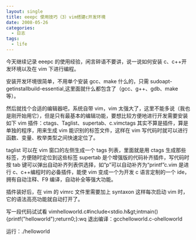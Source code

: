 ```yaml
---
layout: single
title: eeepc 使用技巧（3）vim搭建c开发环境
date: 2008-05-26
categories:
  - 日志
tags:
  - life
---
```


今天继续记录 eeepc 的使用经验，闲言碎语不要讲，说一说如何安装 c、c++开发环境以及在 vim 下进行编程。

安装开发环境很简单，不用单个安装 gcc、make 什么的，只需 sudoapt-getinstallbuild-essential,这里面就什么都包含了（gcc、g++、gdb、make 等）。

然后就找个合适的编辑器吧，系统自带 vim，vim 太强大了，这里不能多说（我也是刚开始用它），但是只有最基本的编辑功能，要想比较方便地进行开发需要安装如下 vim 插件：ctags、Taglist、supertab、c.vimctags 其实不算是插件，算是单独的程序，用来生成 vim 能识别的标签文件，这样在 vim 写代码时就可以进行函数、变量、枚举类型之间快速定位了。

taglist 可以在 vim 窗口的左侧生成一个 tags 列表，里面就是用 ctags 生成那些标签，方便随时定位到这些标签 supertab 是个增强版的代码补齐插件，写代码时按 tab 键可以弹出自动补齐列表供选择，如“p”可以自动补齐为“printf”c.vim 是进行 c、c++编程时的必备插件，能使 vim 变成一个为开发 c 语言定制的一个 ide，拥有自动注释、F9 编译，自动补全等强大功能。

插件装好后，在 vim 的 vimrc 文件里需要加上 syntaxon 这样每次启动 vim 时，它的语法高亮功能就自动打开了。

写一段代码试试看 vimhelloworld.c#include&lt;stdio.h&amp;gt;intmain()&#123;printf(\"helloworld\");return0;&#125;&#58;wq 退出编译：gcchelloworld.c-ohelloworld

运行：./helloworld
